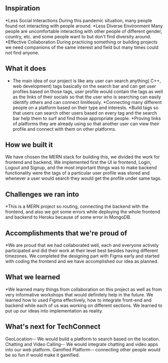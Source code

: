 ## Inspiration
*Less Social Interactions
During this pandemic situation, many people found not interacting with people around.
*Less Diverse Environment
Many people are uncomfortable interacting with other people of different gender, country, etc. and some people want to but don't find diversity around.
*Effective Collaboration
During practicing something or building projects we need companions of the same interest and field but many times could not find anyone.

## What it does
* The main idea of our project is like any user can search anything( C++, web development) tags basically on the search bar and can get user profiles based on those tags, user profile would contain the tags as well as the links of their socials so that the user who is searching can easily identify others and can connect limitlessly.
*Connecting many different people on a platform based on their type and interests.
*Build tags so that users can search other users based on every tag and the search bar help them to surf and find those appropriate people.
*Proving links of platforms they are already using so that another user can view their profile and connect with them on other platforms.


## How we built it
We have chosen the MERN stack for building this, we divided the work for frontend and backend, We implemented first the UI ie frontend, Login, Logout and Signup, and the most important things was to make backend functionality were the tags of a particular user profile was stored and whenever a user would search they would get the profile under same tags.


## Challenges we ran into
*This is a MERN project so routing, connecting the backend with the frontend, and also we got some errors while deploying the whole frontend and backend to Heroku because of some error in MongoDB.

## Accomplishments that we're proud of
*We are proud that we had collaborated well, each and everyone actively participated and did their work at their level best besides having different timezones. We completed the designing part with Figma early and started with coding the frontend and we have accomplished our idea as planned.


## What we learned
*We learned many things from collaboration on this project as well as from very informative workshops that would definitely help in the future.  We learned how to used Figma effectively, how to integrate front-end and backend while each of us was working on different sections. We learned to put up our ideas into implementation as reality.


## What's next for TechConnect
GeoLocation--
We would build a platform to search based on the location.
Chatting and Video Calling--
We would integrate chatting and video apps into our web platform. 
Gamified Platform--
connecting other people would be so fun if would make it gamified.
